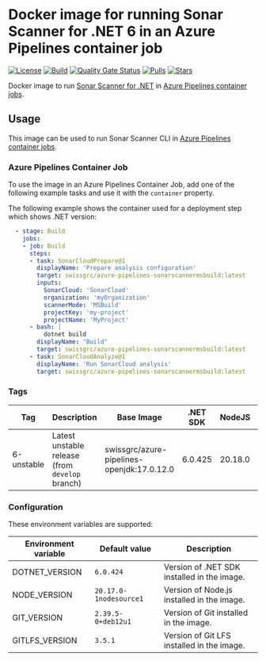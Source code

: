# Docker image for running Sonar Scanner for .NET 6 in an Azure Pipelines container job

<!-- markdownlint-disable MD013 -->
[![License](https://img.shields.io/badge/license-MIT-blue.svg?style=flat-square)](https://github.com/swissgrc/docker-azure-pipelines-sonarscannermsbuild-6/blob/main/LICENSE) [![Build](https://img.shields.io/github/actions/workflow/status/swissgrc/docker-azure-pipelines-sonarscannermsbuild-6/publish.yml?branch=develop&style=flat-square)](https://github.com/swissgrc/docker-azure-pipelines-sonarscannermsbuild-6/actions/workflows/publish.yml) [![Quality Gate Status](https://sonarcloud.io/api/project_badges/measure?project=swissgrc_docker-azure-pipelines-sonarscannermsbuild-6&metric=alert_status)](https://sonarcloud.io/summary/new_code?id=swissgrc_docker-azure-pipelines-sonarscannermsbuild-6) [![Pulls](https://img.shields.io/docker/pulls/swissgrc/azure-pipelines-sonarscannermsbuild.svg?style=flat-square)](https://hub.docker.com/r/swissgrc/azure-pipelines-sonarscannermsbuild) [![Stars](https://img.shields.io/docker/stars/swissgrc/azure-pipelines-sonarscannermsbuild.svg?style=flat-square)](https://hub.docker.com/r/swissgrc/azure-pipelines-sonarscannermsbuild)
<!-- markdownlint-restore -->

Docker image to run [Sonar Scanner for .NET] in [Azure Pipelines container jobs].

## Usage

This image can be used to run Sonar Scanner CLI in [Azure Pipelines container jobs].

### Azure Pipelines Container Job

To use the image in an Azure Pipelines Container Job, add one of the following example tasks and use it with the `container` property.

The following example shows the container used for a deployment step which shows .NET version:

```yaml
  - stage: Build
    jobs:
    - job: Build
      steps:
      - task: SonarCloudPrepare@1
        displayName: 'Prepare analysis configuration'
        target: swissgrc/azure-pipelines-sonarscannermsbuild:latest
        inputs:
          SonarCloud: 'SonarCloud'
          organization: 'myOrganization'
          scannerMode: 'MSBuild'
          projectKey: 'my-project'
          projectName: 'MyProject'
      - bash: |
          dotnet build
        displayName: "Build"
        target: swissgrc/azure-pipelines-sonarscannermsbuild:latest
      - task: SonarCloudAnalyze@1
        displayName: 'Run SonarCloud analysis'
        target: swissgrc/azure-pipelines-sonarscannermsbuild:latest
```

### Tags

| Tag        | Description                                     | Base Image                                 | .NET SDK | NodeJS  | Git              | Git LFS | Size                                                                                                                                         |
|------------|-------------------------------------------------|--------------------------------------------|----------|---------|------------------|---------|----------------------------------------------------------------------------------------------------------------------------------------------|
| 6-unstable | Latest unstable release (from `develop` branch) | swissgrc/azure-pipelines-openjdk:17.0.12.0 | 6.0.425  | 20.18.0 | 2.39.5-0+deb12u1 | 3.5.1   | ![Docker Image Size (tag)](https://img.shields.io/docker/image-size/swissgrc/azure-pipelines-sonarscannermsbuild/6-unstable?style=flat-square) |

### Configuration

These environment variables are supported:

| Environment variable   | Default value              | Description                                 |
|------------------------|----------------------------|---------------------------------------------|
| DOTNET_VERSION         | `6.0.424`                  | Version of .NET SDK installed in the image. |
| NODE_VERSION           | `20.17.0-1nodesource1`     | Version of Node.js installed in the image.  |
| GIT_VERSION            | `2.39.5-0+deb12u1`         | Version of Git installed in the image.      |
| GITLFS_VERSION         | `3.5.1`                    | Version of Git LFS installed in the image.  |

[Sonar Scanner for .NET]: https://docs.sonarqube.org/latest/analysis/scan/sonarscanner-for-msbuild/
[Azure Pipelines container jobs]: https://docs.microsoft.com/en-us/azure/devops/pipelines/process/container-phases
